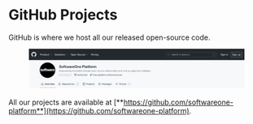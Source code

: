 # GitHub Projects

GitHub is where we host all our released open-source code.

<figure><img src="../../.gitbook/assets/image (38).png" alt=""><figcaption></figcaption></figure>

All our projects are available at [**https://github.com/softwareone-platform**](https://github.com/softwareone-platform).
